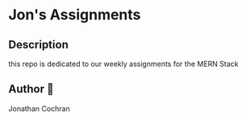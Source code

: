 # Jon's Assignments
## Description 
this repo is dedicated to our weekly assignments for the MERN Stack
## Author :wave:
Jonathan Cochran